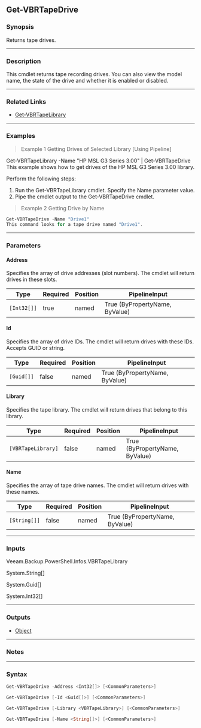 Get-VBRTapeDrive
----------------

### Synopsis
Returns tape drives.

---

### Description

This cmdlet returns tape recording drives. You can also view the model name, the state of the drive and whether it is enabled or disabled.

---

### Related Links
* [Get-VBRTapeLibrary](Get-VBRTapeLibrary)

---

### Examples
> Example 1 Getting Drives of Selected Library [Using Pipeline]

Get-VBRTapeLibrary -Name "HP MSL G3 Series 3.00" | Get-VBRTapeDrive
This example shows how to get drives of the HP MSL G3 Series 3.00 library.

Perform the following steps:
1. Run the Get-VBRTapeLibrary cmdlet. Specify the Name parameter value.
2. Pipe the cmdlet output to the Get-VBRTapeDrive cmdlet.
> Example 2 Getting Drive by Name

```PowerShell
Get-VBRTapeDrive -Name "Drive1"
This command looks for a tape drive named "Drive1".
```

---

### Parameters
#### **Address**
Specifies the array of drive addresses (slot numbers). The cmdlet will return drives in these slots.

|Type       |Required|Position|PipelineInput                 |
|-----------|--------|--------|------------------------------|
|`[Int32[]]`|true    |named   |True (ByPropertyName, ByValue)|

#### **Id**
Specifies the array of drive IDs. The cmdlet will return drives with these IDs. Accepts GUID or string.

|Type      |Required|Position|PipelineInput                 |
|----------|--------|--------|------------------------------|
|`[Guid[]]`|false   |named   |True (ByPropertyName, ByValue)|

#### **Library**
Specifies the tape library. The cmdlet will return drives that belong to this library.

|Type              |Required|Position|PipelineInput                 |
|------------------|--------|--------|------------------------------|
|`[VBRTapeLibrary]`|false   |named   |True (ByPropertyName, ByValue)|

#### **Name**
Specifies the array of tape drive names. The cmdlet will return drives with these names.

|Type        |Required|Position|PipelineInput                 |
|------------|--------|--------|------------------------------|
|`[String[]]`|false   |named   |True (ByPropertyName, ByValue)|

---

### Inputs
Veeam.Backup.PowerShell.Infos.VBRTapeLibrary

System.String[]

System.Guid[]

System.Int32[]

---

### Outputs
* [Object](https://learn.microsoft.com/en-us/dotnet/api/System.Object)

---

### Notes

---

### Syntax
```PowerShell
Get-VBRTapeDrive -Address <Int32[]> [<CommonParameters>]
```
```PowerShell
Get-VBRTapeDrive [-Id <Guid[]>] [<CommonParameters>]
```
```PowerShell
Get-VBRTapeDrive [-Library <VBRTapeLibrary>] [<CommonParameters>]
```
```PowerShell
Get-VBRTapeDrive [-Name <String[]>] [<CommonParameters>]
```
